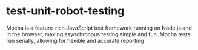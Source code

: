 # test-unit-robot-testing
Mocha is a feature-rich JavaScript test framework running on Node.js and in the browser, making asynchronous testing simple and fun. Mocha tests run serially, allowing for flexible and accurate reporting

